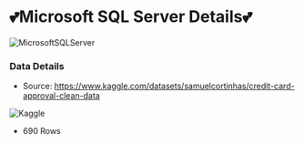 # 💕Microsoft SQL Server Details💕

![MicrosoftSQLServer](https://img.shields.io/badge/Microsoft%20SQL%20Sever-CC2927?style=for-the-badge&logo=microsoft%20sql%20server&logoColor=white)

### Data Details

- Source: https://www.kaggle.com/datasets/samuelcortinhas/credit-card-approval-clean-data

![Kaggle](https://img.shields.io/badge/Kaggle-035a7d?style=for-the-badge&logo=kaggle&logoColor=white)

- 690 Rows
